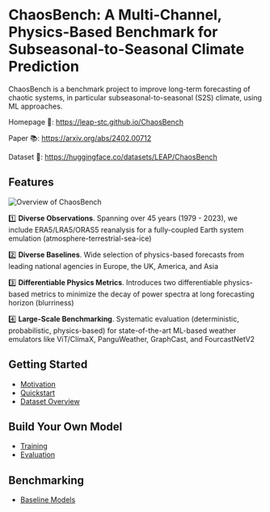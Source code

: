 # ChaosBench: A Multi-Channel, Physics-Based Benchmark for Subseasonal-to-Seasonal Climate Prediction


ChaosBench is a benchmark project to improve long-term forecasting of chaotic systems, in particular subseasonal-to-seasonal (S2S) climate, using ML approaches.

Homepage 🔗: https://leap-stc.github.io/ChaosBench

Paper 📚: https://arxiv.org/abs/2402.00712

Dataset 🤗: https://huggingface.co/datasets/LEAP/ChaosBench

## Features

![Overview of ChaosBench](docs/scheme/chaosbench_scheme-scheme.jpg)

1️⃣ __Diverse Observations__. Spanning over 45 years (1979 - 2023), we include ERA5/LRA5/ORAS5 reanalysis for a fully-coupled Earth system emulation (atmosphere-terrestrial-sea-ice)

2️⃣ __Diverse Baselines__. Wide selection of physics-based forecasts from leading national agencies in Europe, the UK, America, and Asia

3️⃣ __Differentiable Physics Metrics__. Introduces two differentiable physics-based metrics to minimize the decay of power spectra at long forecasting horizon (blurriness)

4️⃣ __Large-Scale Benchmarking__. Systematic evaluation (deterministic, probabilistic, physics-based) for state-of-the-art ML-based weather emulators like ViT/ClimaX, PanguWeather, GraphCast, and FourcastNetV2

## Getting Started
- [Motivation](https://leap-stc.github.io/ChaosBench/motivation.html)
- [Quickstart](https://leap-stc.github.io/ChaosBench/quickstart.html)
- [Dataset Overview](https://leap-stc.github.io/ChaosBench/dataset.html)


## Build Your Own Model
- [Training](https://leap-stc.github.io/ChaosBench/training.html)
- [Evaluation](https://leap-stc.github.io/ChaosBench/evaluation.html)

## Benchmarking
- [Baseline Models](https://leap-stc.github.io/ChaosBench/baseline.html)
